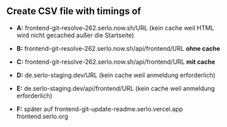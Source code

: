 ## Create CSV file with timings of

- **A:** frontend-git-resolve-262.serlo.now.sh/URL (kein cache weil HTML wird nicht gecached außer die Startseite)
 
- **B:** frontend-git-resolve-262.serlo.now.sh/api/frontend/URL **ohne cache**
 
- **C:** frontend-git-resolve-262.serlo.now.sh/api/frontend/URL **mit cache**
 
- **D:** de.serlo-staging.dev/URL (kein cache weil anmeldung erforderlich)
 
- **E:** de.serlo-staging.dev/api/frontend/URL (kein cache weil anmeldung erforderlich)

- **F:**
später auf frontend-git-update-readme.serlo.vercel.app
frontend.serlo.org

